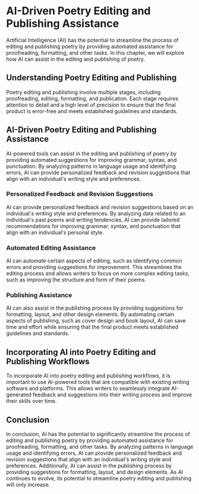 AI-Driven Poetry Editing and Publishing Assistance
=================================================================================================================

Artificial Intelligence (AI) has the potential to streamline the process of editing and publishing poetry by providing automated assistance for proofreading, formatting, and other tasks. In this chapter, we will explore how AI can assist in the editing and publishing of poetry.

Understanding Poetry Editing and Publishing
-------------------------------------------

Poetry editing and publishing involve multiple stages, including proofreading, editing, formatting, and publication. Each stage requires attention to detail and a high level of precision to ensure that the final product is error-free and meets established guidelines and standards.

AI-Driven Poetry Editing and Publishing Assistance
--------------------------------------------------

AI-powered tools can assist in the editing and publishing of poetry by providing automated suggestions for improving grammar, syntax, and punctuation. By analyzing patterns in language usage and identifying errors, AI can provide personalized feedback and revision suggestions that align with an individual's writing style and preferences.

### Personalized Feedback and Revision Suggestions

AI can provide personalized feedback and revision suggestions based on an individual's writing style and preferences. By analyzing data related to an individual's past poems and writing tendencies, AI can provide tailored recommendations for improving grammar, syntax, and punctuation that align with an individual's personal style.

### Automated Editing Assistance

AI can automate certain aspects of editing, such as identifying common errors and providing suggestions for improvement. This streamlines the editing process and allows writers to focus on more complex editing tasks, such as improving the structure and form of their poems.

### Publishing Assistance

AI can also assist in the publishing process by providing suggestions for formatting, layout, and other design elements. By automating certain aspects of publishing, such as cover design and book layout, AI can save time and effort while ensuring that the final product meets established guidelines and standards.

Incorporating AI into Poetry Editing and Publishing Workflows
-------------------------------------------------------------

To incorporate AI into poetry editing and publishing workflows, it is important to use AI-powered tools that are compatible with existing writing software and platforms. This allows writers to seamlessly integrate AI-generated feedback and suggestions into their writing process and improve their skills over time.

Conclusion
----------

In conclusion, AI has the potential to significantly streamline the process of editing and publishing poetry by providing automated assistance for proofreading, formatting, and other tasks. By analyzing patterns in language usage and identifying errors, AI can provide personalized feedback and revision suggestions that align with an individual's writing style and preferences. Additionally, AI can assist in the publishing process by providing suggestions for formatting, layout, and design elements. As AI continues to evolve, its potential to streamline poetry editing and publishing will only increase.
